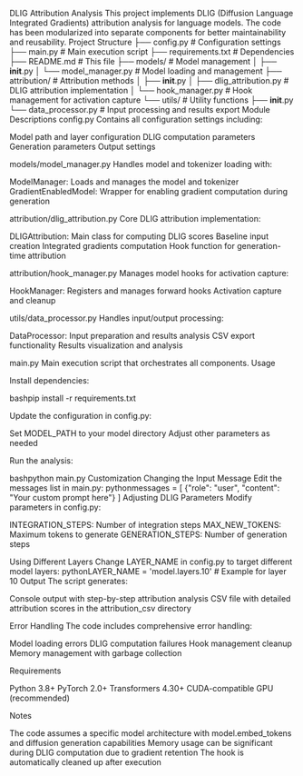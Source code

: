 DLIG Attribution Analysis
This project implements DLIG (Diffusion Language Integrated Gradients) attribution analysis for language models. The code has been modularized into separate components for better maintainability and reusability.
Project Structure
├── config.py                      # Configuration settings
├── main.py                        # Main execution script
├── requirements.txt               # Dependencies
├── README.md                      # This file
├── models/                        # Model management
│   ├── __init__.py
│   └── model_manager.py           # Model loading and management
├── attribution/                   # Attribution methods
│   ├── __init__.py
│   ├── dlig_attribution.py        # DLIG attribution implementation
│   └── hook_manager.py            # Hook management for activation capture
└── utils/                         # Utility functions
    ├── __init__.py
    └── data_processor.py          # Input processing and results export
Module Descriptions
config.py
Contains all configuration settings including:

Model path and layer configuration
DLIG computation parameters
Generation parameters
Output settings

models/model_manager.py
Handles model and tokenizer loading with:

ModelManager: Loads and manages the model and tokenizer
GradientEnabledModel: Wrapper for enabling gradient computation during generation

attribution/dlig_attribution.py
Core DLIG attribution implementation:

DLIGAttribution: Main class for computing DLIG scores
Baseline input creation
Integrated gradients computation
Hook function for generation-time attribution

attribution/hook_manager.py
Manages model hooks for activation capture:

HookManager: Registers and manages forward hooks
Activation capture and cleanup

utils/data_processor.py
Handles input/output processing:

DataProcessor: Input preparation and results analysis
CSV export functionality
Results visualization and analysis

main.py
Main execution script that orchestrates all components.
Usage

Install dependencies:

bashpip install -r requirements.txt

Update the configuration in config.py:

Set MODEL_PATH to your model directory
Adjust other parameters as needed


Run the analysis:

bashpython main.py
Customization
Changing the Input Message
Edit the messages list in main.py:
pythonmessages = [
    {"role": "user", "content": "Your custom prompt here"}
]
Adjusting DLIG Parameters
Modify parameters in config.py:

INTEGRATION_STEPS: Number of integration steps
MAX_NEW_TOKENS: Maximum tokens to generate
GENERATION_STEPS: Number of generation steps

Using Different Layers
Change LAYER_NAME in config.py to target different model layers:
pythonLAYER_NAME = 'model.layers.10'  # Example for layer 10
Output
The script generates:

Console output with step-by-step attribution analysis
CSV file with detailed attribution scores in the attribution_csv directory

Error Handling
The code includes comprehensive error handling:

Model loading errors
DLIG computation failures
Hook management cleanup
Memory management with garbage collection

Requirements

Python 3.8+
PyTorch 2.0+
Transformers 4.30+
CUDA-compatible GPU (recommended)

Notes

The code assumes a specific model architecture with model.embed_tokens and diffusion generation capabilities
Memory usage can be significant during DLIG computation due to gradient retention
The hook is automatically cleaned up after execution
